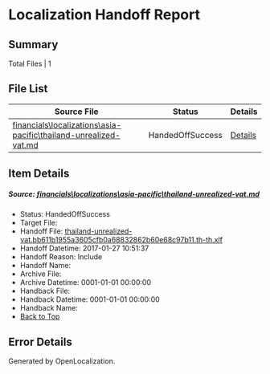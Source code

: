 # <a name='report-top'></a> Localization Handoff Report

## Summary
 Total Files | 1

## File List
 Source File | Status | Details 
 ----------- | ------ | ------- 
 [financials\localizations\asia-pacific\thailand-unrealized-vat.md](https://github.com/OpenLocalizationTestOrg/AX-Docs-Sandbox/blob/51cb5c52c2de9e6a59912975dedab05233102c7b/financials/localizations/asia-pacific/thailand-unrealized-vat.md) | HandedOffSuccess | [Details](#7bc2a2cf8c4de4c7c4c9513a2815c2b355f694172826)

## Item Details
##### <a name='7bc2a2cf8c4de4c7c4c9513a2815c2b355f694172826'></a> Source: [financials\localizations\asia-pacific\thailand-unrealized-vat.md](https://github.com/OpenLocalizationTestOrg/AX-Docs-Sandbox/blob/51cb5c52c2de9e6a59912975dedab05233102c7b/financials/localizations/asia-pacific/thailand-unrealized-vat.md)
* Status: HandedOffSuccess
* Target File: 
* Handoff File: [thailand-unrealized-vat.bb611b1955a3605cfb0a68832862b60e68c97b11.th-th.xlf](https://github.com/OpenLocalizationTestOrg/AX-Docs-Sandbox.handoff/blob/065c128f532705d3747e5c63347ec5d4867e8dff/ol-handoff/OpenLocalizationTestOrg/AX-Docs-Sandbox.th-th/master/basic/thailand-unrealized-vat.bb611b1955a3605cfb0a68832862b60e68c97b11.th-th.xlf)
* Handoff Datetime: 2017-01-27 10:51:37
* Handoff Reason: Include
* Handoff Name: 
* Archive File: 
* Archive Datetime: 0001-01-01 00:00:00
* Handback File: 
* Handback Datetime: 0001-01-01 00:00:00
* Handback Name: 
* [Back to Top](#report-top)


## Error Details

Generated by OpenLocalization.
